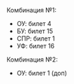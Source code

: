Комбинация №1:
- ОУ: билет 4
- БУ: билет 15
- СПР: билет 1
- УФ: билет 16

Комбинация №2:
- ОУ: билет 1 (доп)